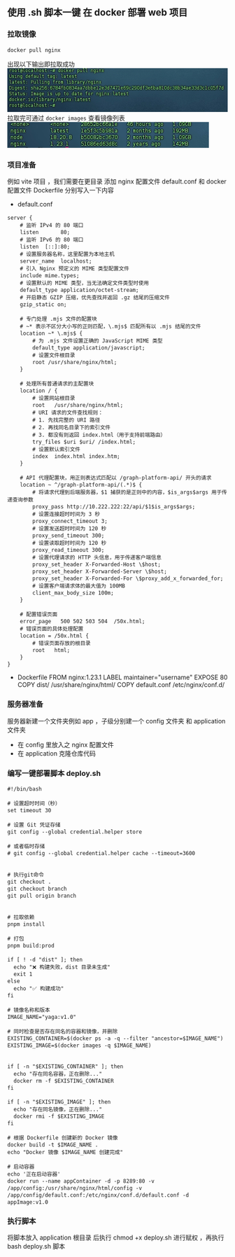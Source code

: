 ## 使用 .sh 脚本一键 在 docker 部署 web 项目

### 拉取镜像

```
docker pull nginx
```

出现以下输出即拉取成功
<img src="../../public/images/docker/2.png" alt="ACE">
拉取完可通过 <code>docker images</code> 查看镜像列表
<img src="../../public/images/docker/1.png" alt="ACE">

### 项目准备

例如 vite 项目 ，我们需要在更目录 添加 nginx 配置文件 default.conf 和 docker 配置文件 Dockerfile
分别写入一下内容

- default.conf

```
server {
    # 监听 IPv4 的 80 端口
    listen       80;
    # 监听 IPv6 的 80 端口
    listen  [::]:80;
    # 设置服务器名称，这里配置为本地主机
    server_name  localhost;
    # 引入 Nginx 预定义的 MIME 类型配置文件
    include mime.types;
    # 设置默认的 MIME 类型，当无法确定文件类型时使用
    default_type application/octet-stream;
    # 开启静态 GZIP 压缩，优先查找并返回 .gz 结尾的压缩文件
    gzip_static on;

    # 专门处理 .mjs 文件的配置块
    # ~* 表示不区分大小写的正则匹配，\.mjs$ 匹配所有以 .mjs 结尾的文件
    location ~* \.mjs$ {
        # 为 .mjs 文件设置正确的 JavaScript MIME 类型
        default_type application/javascript;
        # 设置文件根目录
        root /usr/share/nginx/html;
    }

    # 处理所有普通请求的主配置块
    location / {
        # 设置网站根目录
        root   /usr/share/nginx/html;
        # URI 请求的文件查找规则：
        # 1. 先找完整的 URI 路径
        # 2. 再找同名目录下的索引文件
        # 3. 都没有则返回 index.html（用于支持前端路由）
        try_files $uri $uri/ /index.html;
        # 设置默认索引文件
        index  index.html index.htm;
    }

    # API 代理配置块，用正则表达式匹配以 /graph-platform-api/ 开头的请求
    location ~ ^/graph-platform-api/(.*)$ {
        # 将请求代理到后端服务器，$1 捕获的是正则中的内容，$is_args$args 用于传递查询参数
        proxy_pass http://10.222.222:22/api/$1$is_args$args;
        # 设置连接超时时间为 3 秒
        proxy_connect_timeout 3;
        # 设置发送超时时间为 120 秒
        proxy_send_timeout 300;
        # 设置读取超时时间为 120 秒
        proxy_read_timeout 300;
        # 设置代理请求的 HTTP 头信息，用于传递客户端信息
        proxy_set_header X-Forwarded-Host \$host;
        proxy_set_header X-Forwarded-Server \$host;
        proxy_set_header X-Forwarded-For \$proxy_add_x_forwarded_for;
        # 设置客户端请求体的最大值为 100MB
        client_max_body_size 100m;
    }

    # 配置错误页面
    error_page   500 502 503 504  /50x.html;
    # 错误页面的具体处理配置
    location = /50x.html {
        # 错误页面存放的根目录
        root   html;
    }
}

```

- Dockerfile
  FROM nginx:1.23.1
  LABEL maintainer="username"
  EXPOSE 80
  COPY dist/ /usr/share/nginx/html/
  COPY default.conf /etc/nginx/conf.d/

### 服务器准备

服务器新建一个文件夹例如 app ，子级分别建一个 config 文件夹 和 application 文件夹

- 在 config 里放入之 nginx 配置文件
- 在 application 克隆仓库代码

### 编写一键部署脚本 deploy.sh

```
#!/bin/bash

# 设置超时时间（秒）
set timeout 30

# 设置 Git 凭证存储
git config --global credential.helper store

# 或者临时存储
# git config --global credential.helper cache --timeout=3600


# 执行git命令
git checkout .
git checkout branch
git pull origin branch


# 拉取依赖
pnpm install

# 打包
pnpm build:prod

if [ ! -d "dist" ]; then
  echo "❌ 构建失败，dist 目录未生成"
  exit 1
else
  echo "✅ 构建成功"
fi

# 镜像名称和版本
IMAGE_NAME="yaga:v1.0"

# 同时检查是否存在同名的容器和镜像，并删除
EXISTING_CONTAINER=$(docker ps -a -q --filter "ancestor=$IMAGE_NAME")
EXISTING_IMAGE=$(docker images -q $IMAGE_NAME)


if [ -n "$EXISTING_CONTAINER" ]; then
  echo "存在同名容器，正在删除..."
  docker rm -f $EXISTING_CONTAINER
fi

if [ -n "$EXISTING_IMAGE" ]; then
  echo "存在同名镜像，正在删除..."
  docker rmi -f $EXISTING_IMAGE
fi

# 根据 Dockerfile 创建新的 Docker 镜像
docker build -t $IMAGE_NAME .
echo "Docker 镜像 $IMAGE_NAME 创建完成"

# 启动容器
echo '正在启动容器'
docker run --name appContainer -d -p 8289:80 -v /app/config:/usr/share/nginx/html/config -v /app/config/default.conf:/etc/nginx/conf.d/default.conf -d appImage:v1.0

```

### 执行脚本

将脚本放入 application 根目录 后执行 chmod +x deploy.sh 进行赋权 ，再执行 bash deploy.sh 脚本
